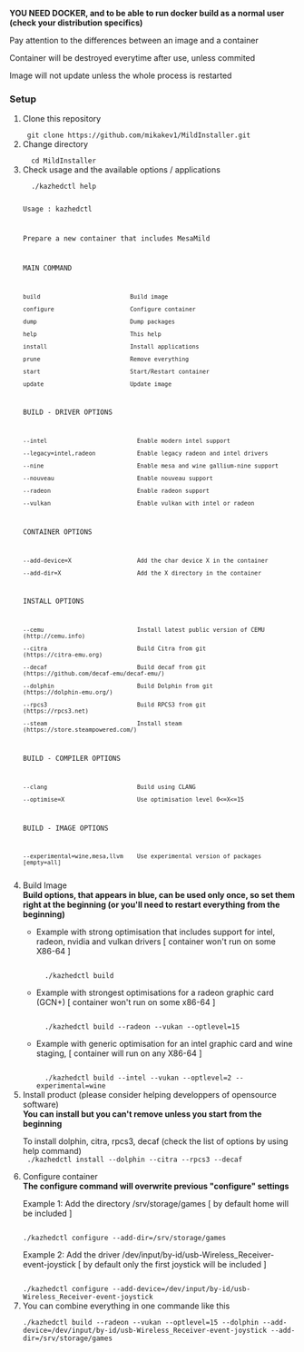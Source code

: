 <b>YOU NEED DOCKER, and to be able to run docker build as a normal user (check your distribution specifics)</b>

<emphase> Pay attention to the differences between an image and a container 

 Container will be destroyed everytime after use, unless commited 

 Image will not update unless the whole process is restarted 
 </emphase>

<h3> Setup </h3>
<div>
<ol>
<li>  Clone this repository</li>

<code>
 git clone https://github.com/mikakev1/MildInstaller.git
</code>

<li>  Change directory </li>
<code>
  cd MildInstaller
</code>

<li>  Check usage and the available options / applications</li>
<code>
  ./kazhedctl help

  Usage : kazhedctl

Prepare a new container that includes MesaMild

 MAIN COMMAND

    build                          Build image

    configure                      Configure container

    dump                           Dump packages

    help                           This help

    install                        Install applications

    prune                          Remove everything

    start                          Start/Restart container

    update                         Update image



 BUILD - DRIVER OPTIONS

    --intel                          Enable modern intel support

    --legacy=intel,radeon            Enable legacy radeon and intel drivers

    --nine                           Enable mesa and wine gallium-nine support

    --nouveau                        Enable nouveau support

    --radeon                         Enable radeon support

    --vulkan                         Enable vulkan with intel or radeon



 CONTAINER OPTIONS

    --add-device=X                   Add the char device X in the container

    --add-dir=X                      Add the X directory in the container



 INSTALL OPTIONS

    --cemu                           Install latest public version of CEMU              (http://cemu.info)

    --citra                          Build Citra from git                               (https://citra-emu.org)

    --decaf                          Build decaf from git                               (https://github.com/decaf-emu/decaf-emu/)

    --dolphin                        Build Dolphin from git                             (https://dolphin-emu.org/)

    --rpcs3                          Build RPCS3 from git                               (https://rpcs3.net)

    --steam                          Install steam                                      (https://store.steampowered.com/)


 BUILD - COMPILER OPTIONS

    --clang                          Build using CLANG

    --optimise=X                     Use optimisation level 0<=X<=15


 BUILD - IMAGE OPTIONS

    --experimental=wine,mesa,llvm    Use experimental version of packages [empty=all]


</code>

<li>  Build Image </li>
<strong> Build options, that appears in blue, can be used only once, so set them right at the beginning (or you'll need to restart everything from the beginning) </strong> 
<ul>
<li>
<p> Example with strong optimisation that includes support for intel, radeon, nvidia and vulkan drivers [ container won't run on some X86-64 ]  </p>
<code>
  ./kazhedctl build
</code></li>

<li><p> Example with strongest optimisations for a radeon graphic card (GCN+) [ container won't run on some x86-64 ] </p>
<code>
  ./kazhedctl build --radeon --vukan --optlevel=15 
</code></li>
<li><p> Example with generic optimisation for an intel graphic card and wine staging, [ container will run on any  X86-64 ] </p>
<code>
  ./kazhedctl build --intel --vukan --optlevel=2 --experimental=wine
</code></li>
</ul>
<li>  Install product (please consider helping developpers of opensource software) </li>
<strong> You can install but you can't remove unless you start from the beginning </strong> 
<p> To install dolphin, citra, rpcs3, decaf (check the list of options by using help command)
<code>
 ./kazhedctl install --dolphin --citra --rpcs3 --decaf
</code>

<li>  Configure container </li>
<strong> The configure command will overwrite previous "configure" settings</strong> 
<p> Example 1: Add the directory /srv/storage/games [ by default home will be included ]</p>
<code>
./kazhedctl configure --add-dir=/srv/storage/games 
</code>

<p> Example 2: Add the driver /dev/input/by-id/usb-Wireless_Receiver-event-joystick [ by default only the first joystick will be included ] </p>
<code>
./kazhedctl configure --add-device=/dev/input/by-id/usb-Wireless_Receiver-event-joystick
</code>

<li> You can combine everything in one commande like this </li>
<code>
./kazhedctl build --radeon --vukan --optlevel=15 --dolphin --add-device=/dev/input/by-id/usb-Wireless_Receiver-event-joystick --add-dir=/srv/storage/games
</code>


</ol>

</div>

